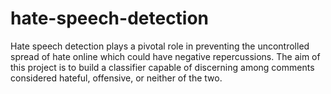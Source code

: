 # hate-speech-detection
Hate speech detection plays a pivotal role in preventing the uncontrolled spread of hate online which could have negative repercussions. The aim of this project is to build a classifier capable of discerning among comments considered hateful, offensive, or neither of the two.
